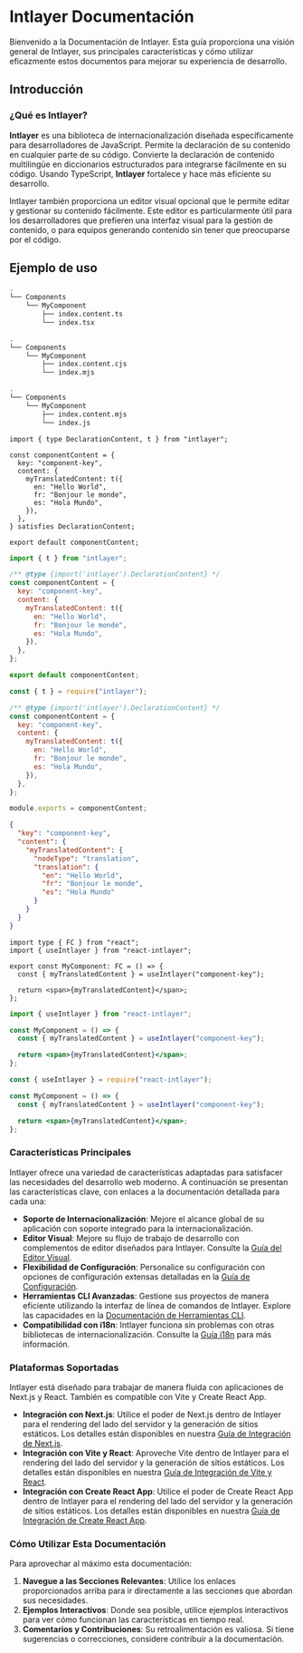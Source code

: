 # Intlayer Documentación

Bienvenido a la Documentación de Intlayer. Esta guía proporciona una visión general de Intlayer, sus principales características y cómo utilizar eficazmente estos documentos para mejorar su experiencia de desarrollo.

## Introducción

### ¿Qué es Intlayer?

**Intlayer** es una biblioteca de internacionalización diseñada específicamente para desarrolladores de JavaScript. Permite la declaración de su contenido en cualquier parte de su código. Convierte la declaración de contenido multilingüe en diccionarios estructurados para integrarse fácilmente en su código. Usando TypeScript, **Intlayer** fortalece y hace más eficiente su desarrollo.

Intlayer también proporciona un editor visual opcional que le permite editar y gestionar su contenido fácilmente. Este editor es particularmente útil para los desarrolladores que prefieren una interfaz visual para la gestión de contenido, o para equipos generando contenido sin tener que preocuparse por el código.

## Ejemplo de uso

```bash codeFormat="typescript"
.
└── Components
    └── MyComponent
        ├── index.content.ts
        └── index.tsx
```

```bash codeFormat="commonjs"
.
└── Components
    └── MyComponent
        ├── index.content.cjs
        └── index.mjs
```

```bash codeFormat="esm"
.
└── Components
    └── MyComponent
        ├── index.content.mjs
        └── index.js
```

```tsx fileName="src/components/MyComponent/index.content.ts" contentDeclarationFormat="typescript"
import { type DeclarationContent, t } from "intlayer";

const componentContent = {
  key: "component-key",
  content: {
    myTranslatedContent: t({
      en: "Hello World",
      fr: "Bonjour le monde",
      es: "Hola Mundo",
    }),
  },
} satisfies DeclarationContent;

export default componentContent;
```

```javascript fileName="src/components/MyComponent/index.content.mjs" contentDeclarationFormat="esm"
import { t } from "intlayer";

/** @type {import('intlayer').DeclarationContent} */
const componentContent = {
  key: "component-key",
  content: {
    myTranslatedContent: t({
      en: "Hello World",
      fr: "Bonjour le monde",
      es: "Hola Mundo",
    }),
  },
};

export default componentContent;
```

```javascript fileName="src/components/MyComponent/index.content.cjs" contentDeclarationFormat="commonjs"
const { t } = require("intlayer");

/** @type {import('intlayer').DeclarationContent} */
const componentContent = {
  key: "component-key",
  content: {
    myTranslatedContent: t({
      en: "Hello World",
      fr: "Bonjour le monde",
      es: "Hola Mundo",
    }),
  },
};

module.exports = componentContent;
```

```json fileName="src/components/MyComponent/index.content.json" contentDeclarationFormat="json"
{
  "key": "component-key",
  "content": {
    "myTranslatedContent": {
      "nodeType": "translation",
      "translation": {
        "en": "Hello World",
        "fr": "Bonjour le monde",
        "es": "Hola Mundo"
      }
    }
  }
}
```

```tsx fileName="src/components/MyComponent/index.tsx" codeFormat="typescript"
import type { FC } from "react";
import { useIntlayer } from "react-intlayer";

export const MyComponent: FC = () => {
  const { myTranslatedContent } = useIntlayer("component-key");

  return <span>{myTranslatedContent}</span>;
};
```

```jsx fileName="src/components/MyComponent/index.mjx" codeFormat="esm"
import { useIntlayer } from "react-intlayer";

const MyComponent = () => {
  const { myTranslatedContent } = useIntlayer("component-key");

  return <span>{myTranslatedContent}</span>;
};
```

```jsx fileName="src/components/MyComponent/index.csx" codeFormat="commonjs"
const { useIntlayer } = require("react-intlayer");

const MyComponent = () => {
  const { myTranslatedContent } = useIntlayer("component-key");

  return <span>{myTranslatedContent}</span>;
};
```

### Características Principales

Intlayer ofrece una variedad de características adaptadas para satisfacer las necesidades del desarrollo web moderno. A continuación se presentan las características clave, con enlaces a la documentación detallada para cada una:

- **Soporte de Internacionalización**: Mejore el alcance global de su aplicación con soporte integrado para la internacionalización.
- **Editor Visual**: Mejore su flujo de trabajo de desarrollo con complementos de editor diseñados para Intlayer. Consulte la [Guía del Editor Visual](https://github.com/aymericzip/intlayer/blob/main/docs/es/intlayer_editor.md).
- **Flexibilidad de Configuración**: Personalice su configuración con opciones de configuración extensas detalladas en la [Guía de Configuración](https://github.com/aymericzip/intlayer/blob/main/docs/es/configuration.md).
- **Herramientas CLI Avanzadas**: Gestione sus proyectos de manera eficiente utilizando la interfaz de línea de comandos de Intlayer. Explore las capacidades en la [Documentación de Herramientas CLI](https://github.com/aymericzip/intlayer/blob/main/docs/es/intlayer_cli.md).
- **Compatibilidad con i18n**: Intlayer funciona sin problemas con otras bibliotecas de internacionalización. Consulte la [Guía i18n](https://github.com/aymericzip/intlayer/blob/main/docs/es/intlayer_with_i18next.md) para más información.

### Plataformas Soportadas

Intlayer está diseñado para trabajar de manera fluida con aplicaciones de Next.js y React. También es compatible con Vite y Create React App.

- **Integración con Next.js**: Utilice el poder de Next.js dentro de Intlayer para el rendering del lado del servidor y la generación de sitios estáticos. Los detalles están disponibles en nuestra [Guía de Integración de Next.js](https://github.com/aymericzip/intlayer/blob/main/docs/es/intlayer_with_nextjs_15.md).
- **Integración con Vite y React**: Aproveche Vite dentro de Intlayer para el rendering del lado del servidor y la generación de sitios estáticos. Los detalles están disponibles en nuestra [Guía de Integración de Vite y React](https://github.com/aymericzip/intlayer/blob/main/docs/es/intlayer_with_vite+react.md).
- **Integración con Create React App**: Utilice el poder de Create React App dentro de Intlayer para el rendering del lado del servidor y la generación de sitios estáticos. Los detalles están disponibles en nuestra [Guía de Integración de Create React App](https://github.com/aymericzip/intlayer/blob/main/docs/es/intlayer_with_create_react_app.md).

### Cómo Utilizar Esta Documentación

Para aprovechar al máximo esta documentación:

1. **Navegue a las Secciones Relevantes**: Utilice los enlaces proporcionados arriba para ir directamente a las secciones que abordan sus necesidades.
2. **Ejemplos Interactivos**: Donde sea posible, utilice ejemplos interactivos para ver cómo funcionan las características en tiempo real.
3. **Comentarios y Contribuciones**: Su retroalimentación es valiosa. Si tiene sugerencias o correcciones, considere contribuir a la documentación.
